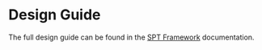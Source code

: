 # Design Guide

The full design guide can be found in the [SPT Framework](https://beckhoff-usa-community.github.io/SPT-Libraries/Getting_Started/DesignGuide.html) documentation.
